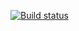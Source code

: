 [![Build status](https://ci.appveyor.com/api/projects/status/y1h0695a32u7dgn2/branch/master?svg=true)](https://ci.appveyor.com/project/moks24/postmanecho/branch/master)
